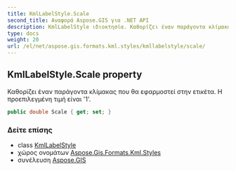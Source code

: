 ```yaml
---
title: KmlLabelStyle.Scale
second_title: Αναφορά Aspose.GIS για .NET API
description: KmlLabelStyle ιδιοκτησία. Καθορίζει έναν παράγοντα κλίμακας που θα εφαρμοστεί στην ετικέτα. Η προεπιλεγμένη τιμή είναι 1.
type: docs
weight: 20
url: /el/net/aspose.gis.formats.kml.styles/kmllabelstyle/scale/
---
```

## KmlLabelStyle.Scale property

Καθορίζει έναν παράγοντα κλίμακας που θα εφαρμοστεί στην ετικέτα. Η προεπιλεγμένη τιμή είναι '1'.

```csharp
public double Scale { get; set; }
```

### Δείτε επίσης

* class [KmlLabelStyle](../)
* χώρος ονομάτων [Aspose.Gis.Formats.Kml.Styles](../../kmllabelstyle/)
* συνέλευση [Aspose.GIS](../../../)


